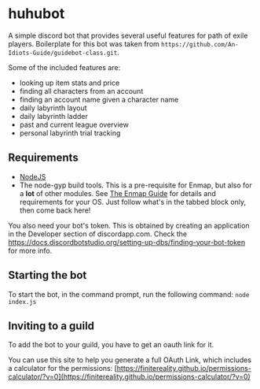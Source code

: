 # huhubot

A simple discord bot that provides several useful features for path of exile players. Boilerplate for this bot was taken from `https://github.com/An-Idiots-Guide/guidebot-class.git`.

Some of the included features are:

- looking up item stats and price
- finding all characters from an account
- finding an account name given a character name
- daily labyrinth layout
- daily labyrinth ladder
- past and current league overview
- personal labyrinth trial tracking

## Requirements

- [NodeJS](https://nodejs.org)
- The node-gyp build tools. This is a pre-requisite for Enmap, but also for a **lot** of other modules. See [The Enmap Guide](https://enmap.evie.codes/install#pre-requisites) for details and requirements for your OS. Just follow what's in the tabbed block only, then come back here!

You also need your bot's token. This is obtained by creating an application in
the Developer section of discordapp.com. Check the https://docs.discordbotstudio.org/setting-up-dbs/finding-your-bot-token
for more info.

## Starting the bot

To start the bot, in the command prompt, run the following command:
`node index.js`

## Inviting to a guild

To add the bot to your guild, you have to get an oauth link for it.

You can use this site to help you generate a full OAuth Link, which includes a calculator for the permissions:
[https://finitereality.github.io/permissions-calculator/?v=0](https://finitereality.github.io/permissions-calculator/?v=0)

